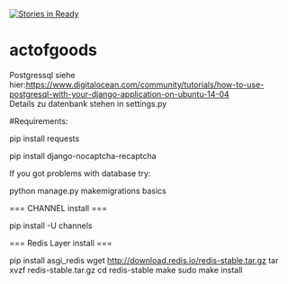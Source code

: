 [![Stories in Ready](https://badge.waffle.io/actofgoods/actofgoods.png?label=ready&title=Ready)](https://waffle.io/actofgoods/actofgoods)
# actofgoods  
Postgressql siehe hier:https://www.digitalocean.com/community/tutorials/how-to-use-postgresql-with-your-django-application-on-ubuntu-14-04  
Details zu datenbank stehen in settings.py


#Requirements:

pip install requests

pip install django-nocaptcha-recaptcha

If you got problems with database try:

python manage.py makemigrations basics

=== CHANNEL install ===

pip install -U channels

=== Redis Layer install ===

pip install asgi_redis
wget http://download.redis.io/redis-stable.tar.gz
tar xvzf redis-stable.tar.gz
cd redis-stable
make
sudo make install

